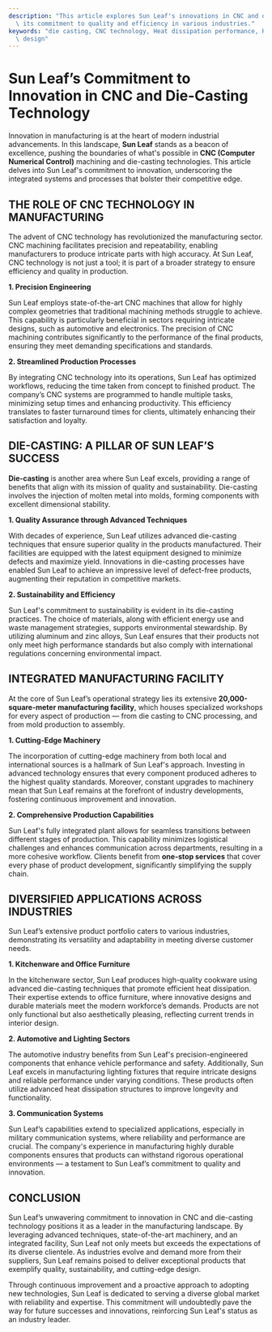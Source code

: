 ```yaml
---
description: "This article explores Sun Leaf's innovations in CNC and die-casting technology, emphasizing\
  \ its commitment to quality and efficiency in various industries."
keywords: "die casting, CNC technology, Heat dissipation performance, Heat dissipation optimization\
  \ design"
---
```

# Sun Leaf’s Commitment to Innovation in CNC and Die-Casting Technology

Innovation in manufacturing is at the heart of modern industrial advancements. In this landscape, **Sun Leaf** stands as a beacon of excellence, pushing the boundaries of what's possible in **CNC (Computer Numerical Control)** machining and die-casting technologies. This article delves into Sun Leaf's commitment to innovation, underscoring the integrated systems and processes that bolster their competitive edge.

## THE ROLE OF CNC TECHNOLOGY IN MANUFACTURING

The advent of CNC technology has revolutionized the manufacturing sector. CNC machining facilitates precision and repeatability, enabling manufacturers to produce intricate parts with high accuracy. At Sun Leaf, CNC technology is not just a tool; it is part of a broader strategy to ensure efficiency and quality in production.

**1. Precision Engineering**

Sun Leaf employs state-of-the-art CNC machines that allow for highly complex geometries that traditional machining methods struggle to achieve. This capability is particularly beneficial in sectors requiring intricate designs, such as automotive and electronics. The precision of CNC machining contributes significantly to the performance of the final products, ensuring they meet demanding specifications and standards.

**2. Streamlined Production Processes**

By integrating CNC technology into its operations, Sun Leaf has optimized workflows, reducing the time taken from concept to finished product. The company’s CNC systems are programmed to handle multiple tasks, minimizing setup times and enhancing productivity. This efficiency translates to faster turnaround times for clients, ultimately enhancing their satisfaction and loyalty.

## DIE-CASTING: A PILLAR OF SUN LEAF’S SUCCESS

**Die-casting** is another area where Sun Leaf excels, providing a range of benefits that align with its mission of quality and sustainability. Die-casting involves the injection of molten metal into molds, forming components with excellent dimensional stability.

**1. Quality Assurance through Advanced Techniques**

With decades of experience, Sun Leaf utilizes advanced die-casting techniques that ensure superior quality in the products manufactured. Their facilities are equipped with the latest equipment designed to minimize defects and maximize yield. Innovations in die-casting processes have enabled Sun Leaf to achieve an impressive level of defect-free products, augmenting their reputation in competitive markets.

**2. Sustainability and Efficiency**

Sun Leaf's commitment to sustainability is evident in its die-casting practices. The choice of materials, along with efficient energy use and waste management strategies, supports environmental stewardship. By utilizing aluminum and zinc alloys, Sun Leaf ensures that their products not only meet high performance standards but also comply with international regulations concerning environmental impact.

## INTEGRATED MANUFACTURING FACILITY

At the core of Sun Leaf’s operational strategy lies its extensive **20,000-square-meter manufacturing facility**, which houses specialized workshops for every aspect of production — from die casting to CNC processing, and from mold production to assembly. 

**1. Cutting-Edge Machinery**

The incorporation of cutting-edge machinery from both local and international sources is a hallmark of Sun Leaf's approach. Investing in advanced technology ensures that every component produced adheres to the highest quality standards. Moreover, constant upgrades to machinery mean that Sun Leaf remains at the forefront of industry developments, fostering continuous improvement and innovation.

**2. Comprehensive Production Capabilities**

Sun Leaf's fully integrated plant allows for seamless transitions between different stages of production. This capability minimizes logistical challenges and enhances communication across departments, resulting in a more cohesive workflow. Clients benefit from **one-stop services** that cover every phase of product development, significantly simplifying the supply chain.

## DIVERSIFIED APPLICATIONS ACROSS INDUSTRIES

Sun Leaf’s extensive product portfolio caters to various industries, demonstrating its versatility and adaptability in meeting diverse customer needs.

**1. Kitchenware and Office Furniture**

In the kitchenware sector, Sun Leaf produces high-quality cookware using advanced die-casting techniques that promote efficient heat dissipation. Their expertise extends to office furniture, where innovative designs and durable materials meet the modern workforce’s demands. Products are not only functional but also aesthetically pleasing, reflecting current trends in interior design.

**2. Automotive and Lighting Sectors**

The automotive industry benefits from Sun Leaf's precision-engineered components that enhance vehicle performance and safety. Additionally, Sun Leaf excels in manufacturing lighting fixtures that require intricate designs and reliable performance under varying conditions. These products often utilize advanced heat dissipation structures to improve longevity and functionality.

**3. Communication Systems**

Sun Leaf’s capabilities extend to specialized applications, especially in military communication systems, where reliability and performance are crucial. The company's experience in manufacturing highly durable components ensures that products can withstand rigorous operational environments — a testament to Sun Leaf’s commitment to quality and innovation.

## CONCLUSION

Sun Leaf’s unwavering commitment to innovation in CNC and die-casting technology positions it as a leader in the manufacturing landscape. By leveraging advanced techniques, state-of-the-art machinery, and an integrated facility, Sun Leaf not only meets but exceeds the expectations of its diverse clientele. As industries evolve and demand more from their suppliers, Sun Leaf remains poised to deliver exceptional products that exemplify quality, sustainability, and cutting-edge design. 

Through continuous improvement and a proactive approach to adopting new technologies, Sun Leaf is dedicated to serving a diverse global market with reliability and expertise. This commitment will undoubtedly pave the way for future successes and innovations, reinforcing Sun Leaf's status as an industry leader.
